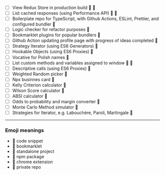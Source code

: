 - [ ] View Redux Store in production build 📜 🔖
- [ ] List cached responses (using Performance API) 📜 🔖
- [ ] Boilerplate repo for TypeScript, with Github Actions, ESLint, Prettier, and configured bundler 📁
- [ ] Logic checker for refactor purposes 📕
- [ ] Bookmarklet plugins for popular bundlers 📕
- [ ] Github Action updating profile page with progress of ideas completed 📁
- [ ] Strategy Iterator (using ES6 Generators) 📕
- [ ] Hookable Objects (using ES6 Proxies) 📕
- [ ] Vocative for Polish names 📕
- [ ] List custom methods and variables assigned to window 📜 🔖
- [ ] Descriptive calls (using ES6 Proxies) 📕
- [ ] Weighted Random picker 📕
- [ ] Npx businnes card 📕
- [ ] Kelly Criterion calculator 📕
- [ ] Wilson Score calculator 📕
- [ ] ABSI calculator 📕
- [ ] Odds to probability and margin converter 📕
- [ ] Monte Carlo Method simulator 📕
- [ ] Strategies for Iterator, e.g. Labouchère, Paroli, Martingale 📕

***
### Emoji meanings
- 📜 code snippet
- 🔖 bookmarklet
- 📁 standalone project
- 📕 npm package
- 🔗 chrome extension
- 🚫 private repo

